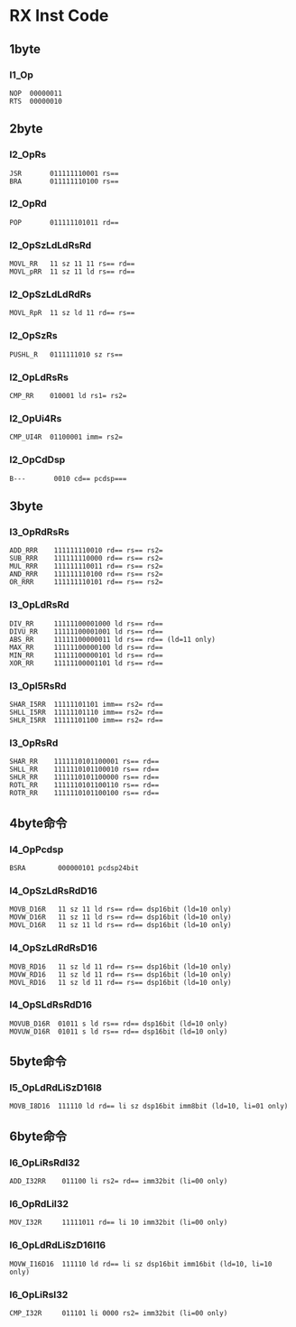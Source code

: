 # RX Inst Code

## 1byte

### I1_Op
```
NOP  00000011
RTS  00000010
```

## 2byte

### I2_OpRs
```
JSR       011111110001 rs==
BRA       011111110100 rs==
```

### I2_OpRd
```
POP       011111101011 rd==
```

### I2_OpSzLdLdRsRd
```
MOVL_RR   11 sz 11 11 rs== rd==
MOVL_pRR  11 sz 11 ld rs== rd==
```

### I2_OpSzLdLdRdRs
```
MOVL_RpR  11 sz ld 11 rd== rs==
```

### I2_OpSzRs
```
PUSHL_R   0111111010 sz rs==
```

### I2_OpLdRsRs
```
CMP_RR    010001 ld rs1= rs2=
```

### I2_OpUi4Rs
```
CMP_UI4R  01100001 imm= rs2=
```

### I2_OpCdDsp
```
B---       0010 cd== pcdsp===
```


## 3byte

### I3_OpRdRsRs
```
ADD_RRR    111111110010 rd== rs== rs2=
SUB_RRR    111111110000 rd== rs== rs2=
MUL_RRR    111111110011 rd== rs== rs2=
AND_RRR    111111110100 rd== rs== rs2=
OR_RRR     111111110101 rd== rs== rs2=
```

### I3_OpLdRsRd
```
DIV_RR     11111100001000 ld rs== rd==
DIVU_RR    11111100001001 ld rs== rd==
ABS_RR     11111100000011 ld rs== rd== (ld=11 only)
MAX_RR     11111100000100 ld rs== rd==
MIN_RR     11111100000101 ld rs== rd==
XOR_RR     11111100001101 ld rs== rd==
```

### I3_OpI5RsRd
```
SHAR_I5RR  11111101101 imm== rs2= rd==
SHLL_I5RR  11111101110 imm== rs2= rd==
SHLR_I5RR  11111101100 imm== rs2= rd==
```

### I3_OpRsRd
```
SHAR_RR    1111110101100001 rs== rd==
SHLL_RR    1111110101100010 rs== rd==
SHLR_RR    1111110101100000 rs== rd==
ROTL_RR    1111110101100110 rs== rd==
ROTR_RR    1111110101100100 rs== rd==
```


## 4byte命令

### I4_OpPcdsp
```
BSRA        000000101 pcdsp24bit
```

### I4_OpSzLdRsRdD16
```
MOVB_D16R   11 sz 11 ld rs== rd== dsp16bit (ld=10 only)
MOVW_D16R   11 sz 11 ld rs== rd== dsp16bit (ld=10 only)
MOVL_D16R   11 sz 11 ld rs== rd== dsp16bit (ld=10 only)
```

### I4_OpSzLdRdRsD16
```
MOVB_RD16   11 sz ld 11 rd== rs== dsp16bit (ld=10 only)
MOVW_RD16   11 sz ld 11 rd== rs== dsp16bit (ld=10 only)
MOVL_RD16   11 sz ld 11 rd== rs== dsp16bit (ld=10 only)
```

### I4_OpSLdRsRdD16
```
MOVUB_D16R  01011 s ld rs== rd== dsp16bit (ld=10 only)
MOVUW_D16R  01011 s ld rs== rd== dsp16bit (ld=10 only)
```


## 5byte命令

### I5_OpLdRdLiSzD16I8
```
MOVB_I8D16  111110 ld rd== li sz dsp16bit imm8bit (ld=10, li=01 only)
```


## 6byte命令

### I6_OpLiRsRdI32
```
ADD_I32RR    011100 li rs2= rd== imm32bit (li=00 only)
```

### I6_OpRdLiI32
```
MOV_I32R     11111011 rd== li 10 imm32bit (li=00 only)
```

### I6_OpLdRdLiSzD16I16
```
MOVW_I16D16  111110 ld rd== li sz dsp16bit imm16bit (ld=10, li=10 only)
```

### I6_OpLiRsI32
```
CMP_I32R     011101 li 0000 rs2= imm32bit (li=00 only)
```
